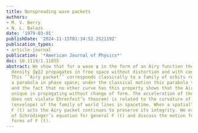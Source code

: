 ```yaml
---
title: Nonspreading wave packets
authors:
- M. V. Berry
- N. L. Balazs
date: '1979-03-01'
publishDate: '2024-11-15T01:34:52.252119Z'
publication_types:
- article-journal
publication: '*American Journal of Physics*'
doi: 10.1119/1.11855
abstract: We show that for a wave ψ in the form of an Airy function the probability
  density ‖ψ‖2 propagates in free space without distortion and with constant acceleration.
  This ’’Airy packet’’ corresponds classically to a family of orbits represented by
  a parabola in phase space; under the classical motion this parabola translates rigidly,
  and the fact that no other curve has this property shows that the Airy packet is
  unique in propagating without change of form. The acceleration of the packet (which
  does not violate Ehrenfest’s theorem) is related to the curvature of the caustic
  (envelope) of the family of world lines in spacetime. When a spatially uniform force
  F (t) acts the Airy packet continues to preserve its integrity. We exhibit the solution
  of Schrödinger’s equation for general F (t) and discuss the motion for some special
  forms of F (t).
---
```

